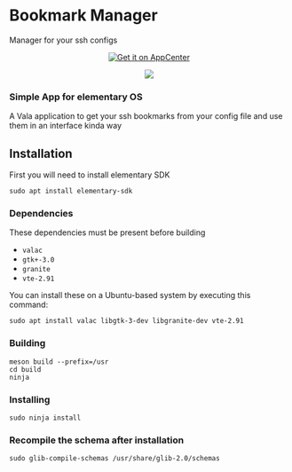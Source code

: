 # Bookmark Manager
Manager for your ssh configs

<p align="center">
    <a href="https://appcenter.elementary.io/com.github.bartzaalberg.bookmark-manager">
        <img src="https://appcenter.elementary.io/badge.svg" alt="Get it on AppCenter">
    </a>
</p>

<p align="center">
    <img 
    src="https://raw.githubusercontent.com/bartzaalberg/bookmark-manager/master/screenshot.png" />
</p>

### Simple App for elementary OS

A Vala application to get your ssh bookmarks from your config file and use them in an interface kinda way

## Installation

First you will need to install elementary SDK

 `sudo apt install elementary-sdk`

### Dependencies

These dependencies must be present before building
 - `valac`
 - `gtk+-3.0`
 - `granite`
 - `vte-2.91`

 You can install these on a Ubuntu-based system by executing this command:
 
 `sudo apt install valac libgtk-3-dev libgranite-dev vte-2.91`

### Building
```
meson build --prefix=/usr
cd build
ninja
```

### Installing
`sudo ninja install`

### Recompile the schema after installation
`sudo glib-compile-schemas /usr/share/glib-2.0/schemas`
